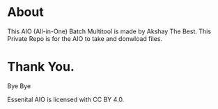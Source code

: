 # About


This AIO (All-in-One) Batch Multitool is made by Akshay The Best. This Private Repo is for the AIO to take and donwload files.



# Thank You.
Bye Bye

Essenital AIO is licensed with CC BY 4.0.
